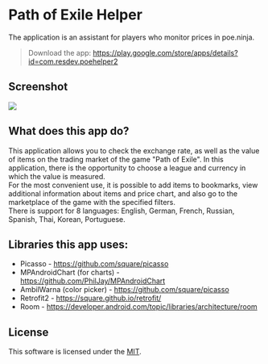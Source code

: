 # Path of Exile Helper

The application is an assistant for players who monitor prices in poe.ninja.

> Download the app: https://play.google.com/store/apps/details?id=com.resdev.poehelper2

## Screenshot
![](demonstration.gif)

## What does this app do?
This application allows you to check the exchange rate, as well as the value of items on the trading market of the game "Path of Exile". In this application, there is the opportunity to choose a league and currency in which the value is measured.  
For the most convenient use, it is possible to add items to bookmarks, view additional information about items and price chart, and also go to the marketplace of the game with the specified filters.  
There is support for 8 languages: English, German, French, Russian, Spanish, Thai, Korean, Portuguese.

## Libraries this app uses:

* Picasso - https://github.com/square/picasso
* MPAndroidChart (for charts) - https://github.com/PhilJay/MPAndroidChart
* AmbilWarna (color picker) - https://github.com/square/picasso
* Retrofit2 - https://square.github.io/retrofit/
* Room - https://developer.android.com/topic/libraries/architecture/room

## License
This software is licensed under the [MIT](https://github.com/AlexejSmirnov/POEHelper/blob/master/LICENSE).